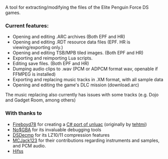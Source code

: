 A tool for extracting/modifying the files of the Elite Penguin Force DS games.

### Current features:

- Opening and editing .ARC archives (Both EPF and HR)
- Opening and editing .RDT resource data files (EPF. HR is viewing/exporting only.)
- Opening and editing TSB/MPB tiled images. (Both EPF and HR)
- Exporting and reimporting Lua scripts.
- Editing save files. (Both EPF and HR)
- Dumping audio clips to .wav (PCM or ADPCM format wav, openable if FFMPEG is installed)
- Exporting and replacing music tracks in .XM format, with all sample data
- Opening and editing the game's DLC mission (download.arc)

The music replacing also currently has issues with some tracks (e.g. Dojo and Gadget Room, among others)

### With thanks to
- [Fireboyd78](https://github.com/Fireboyd78) for creating a [C# port of unluac](https://github.com/Fireboyd78/UnluacNET) (originally by [tehtmi](https://sourceforge.net/projects/unluac/))
- [No$GBA](http://problemkaputt.de/gba.htm) for its invaluable debugging tools
- [DSDecmp](https://github.com/barubary/dsdecmp) for its LZ10/11 compression features
- [MCJack123](https://github.com/MCJack123) for their contributions regarding instruments and samples, and PCM audio.
- [Hifss](https://github.com/Ciorro/Hifss)